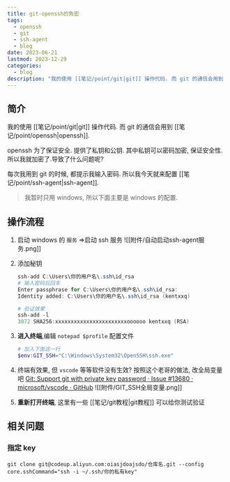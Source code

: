 ```yaml
---
title: git-openssh的免密
tags:
  - openssh
  - git
  - ssh-agent
  - blog
date: 2023-06-21
lastmod: 2023-12-29
categories:
  - blog
description: "我的使用 [[笔记/point/git|git]] 操作代码. 而 git 的通信会用到 [[笔记/point/openssh|openssh]].openssh 为了保证安全. 提供了私钥和公钥. 其中私钥可以密码加密, 保证安全性. 所以我就加密了.导致了什么问题呢?每次我用到 git 的时候, 都提示我输入密码. 所以我今天就来配置 [[笔记/point/ssh-agent|ssh-agent]]."
---
```


## 简介

我的使用 [[笔记/point/git|git]] 操作代码. 而 git 的通信会用到 [[笔记/point/openssh|openssh]].

openssh 为了保证安全. 提供了私钥和公钥. 其中私钥可以密码加密, 保证安全性. 所以我就加密了.导致了什么问题呢?

每次我用到 git 的时候, 都提示我输入密码. 所以我今天就来配置 [[笔记/point/ssh-agent|ssh-agent]].

> 我暂时只用 windows, 所以下面主要是 windows 的配置.

## 操作流程

1. 启动 windows 的 `服务` =>启动 ssh 服务 ![[附件/自动启动ssh-agent服务.png]]
2. 添加秘钥

   ```powershell
   ssh-add C:\Users\你的用户名\.ssh\id_rsa
   # 输入密码后回车
   Enter passphrase for C:\Users\你的用户名\.ssh\id_rsa:
   Identity added: C:\Users\你的用户名\.ssh\id_rsa (kentxxq)

   # 验证效果
   ssh-add -l
   3072 SHA256:xxxxxxxxxxxxxxxxxxxxxxxoooooo kentxxq (RSA)
   ```

3. **进入终端**,编辑 `notepad $profile` 配置文件

   ```powershell
   # 加入下面这一行
   $env:GIT_SSH="C:\Windows\System32\OpenSSH\ssh.exe"
   ```

4. 终端有效果, 但 `vscode` 等等软件没有生效? 按照这个老哥的做法, 改全局变量吧 [Git: Support git with private key password · Issue #13680 · microsoft/vscode · GitHub](https://github.com/microsoft/vscode/issues/13680#issuecomment-1202087713) ![[附件/GIT_SSH全局变量.png]]
5. **重新打开终端**, 这里有一些 [[笔记/git教程|git教程]] 可以给你测试验证

## 相关问题

### 指定 key

```shell
git clone git@codeup.aliyun.com:oiasjdoajsdo/仓库名.git --config core.sshCommand="ssh -i ~/.ssh/你的私有key"
```
